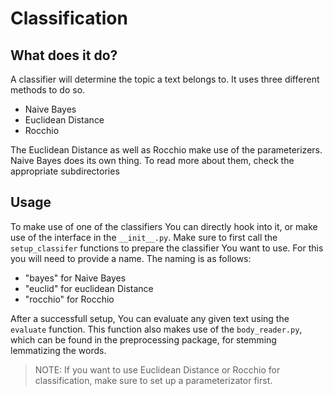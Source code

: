 # Classification

## What does it do?
A classifier will determine the topic a text belongs to. It uses three different methods to do so.
 - Naive Bayes
 - Euclidean Distance
 - Rocchio

The Euclidean Distance as well as Rocchio make use of the parameterizers. Naive Bayes does its own thing. To read more about them, check the appropriate subdirectories

## Usage
To make use of one of the classifiers You can directly hook into it, or make use of the interface in the `__init__.py`. Make sure to first call the `setup_classifer` functions to prepare the classifier You want to use. For this you will need to provide a name. The naming is as follows:
 - "bayes" for Naive Bayes
 - "euclid" for euclidean Distance
 - "rocchio" for Rocchio

After a successfull setup, You can evaluate any given text using the `evaluate` function. This function also makes use of the `body_reader.py`, which can be found in the preprocessing package, for stemming lemmatizing the words.
> NOTE: If you want to use Euclidean Distance or Rocchio for classification, make sure to set up a parameterizator first.